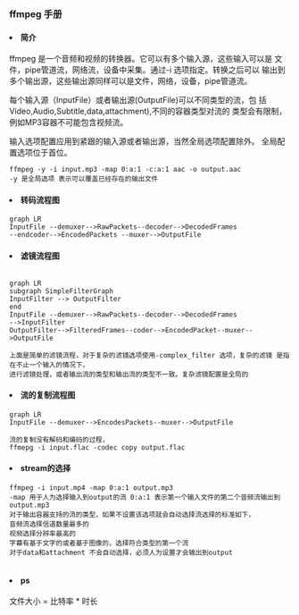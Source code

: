 ### ffmpeg 手册
#### <li> 简介
ffmpeg 是一个音频和视频的转换器。它可以有多个输入源，这些输入可以是
文件，pipe管道流，网络流，设备中采集。通过-i 选项指定。转换之后可以
输出到多个输出源，这些输出源同样可以是文件，网络，设备，pipe管道流。

每个输入源（InputFile）或者输出源(OutputFile)可以不同类型的流，包
括Video,Audio,Subtitle,data,attachment),不同的容器类型对流的
类型会有限制，例如MP3容器不可能包含视频流。

输入选项配置应用到紧跟的输入源或者输出源，当然全局选项配置除外。
全局配置选项位于首位。
```text
ffmpeg -y -i input.mp3 -map 0:a:1 -c:a:1 aac -o output.aac
-y 是全局选项 表示可以覆盖已经存在的输出文件
```
#### <li> 转码流程图
```mermaid
graph LR
InputFile --demuxer-->RawPackets--decoder-->DecodedFrames
--endcoder-->EncodedPackets --muxer-->OutputFile
```

#### <li> 滤镜流程图
```mermaid

graph LR
subgraph SimpleFilterGraph 
InputFilter --> OutputFilter
end
InputFile --demuxer-->RawPackets--decoder-->DecodedFrames
-->InputFilter 
OutputFilter-->FilteredFrames--coder-->EncodedPacket--muxer-->OutputFile
```

```text
上面是简单的滤镜流程，对于复杂的滤镜选项使用-complex_filter 选项，复杂的滤镜 是指在不止一个输入的情况下，
进行滤镜处理，或者输出流的类型和输出流的类型不一致。复杂滤镜配置是全局的
```
#### <li> 流的复制流程图
```mermaid
graph LR
InputFile --demuxer-->EncodesPackets--muxer-->OutputFile
```
    流的复制没有解码和编码的过程，
    ffmepg -i input.flac -codec copy output.flac
#### <li> stream的选择
```text
ffmpeg -i input.mp4 -map 0:a:1 output.mp3
-map 用于人为选择输入到output的流 0:a:1 表示第一个输入文件的第二个音频流输出到output.mp3
对于输出容器支持的流的类型，如果不设置该选项就会自动选择流选择的标准如下，
音频流选择信道数量最多的
视频选择分辨率最高的
字幕有基于文字的或者基于图像的，选择符合类型的第一个流
对于data和attachment 不会自动选择，必须人为设置才会输出到output


```

#### <li> ps 
文件大小 = 比特率 * 时长